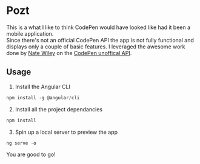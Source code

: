 # Pozt

This is a what I like to think CodePen would have looked like had it been a mobile application.<br>
Since there's not an official CodePen API the app is not fully functional and displays only a couple of basic features. I leveraged the awesome work done by [Nate Wiley](https://github.com/natewiley) on the [CodePen unoffical API](https://github.com/natewiley/cpv2api/).<br>

## Usage
1) Install the Angular CLI
```javascript
npm install -g @angular/cli
```
2) Install all the project dependancies
```javascript
npm install
```
3) Spin up a local server to preview the app
```javascript
ng serve -o
```
 You are good to go!